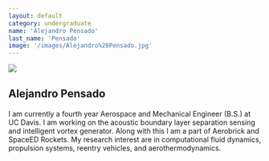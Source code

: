 ```yaml
---
layout: default
category: undergraduate
name: 'Alejandro Pensado'
last_name: 'Pensado'
image: '/images/Alejandro%20Pensado.jpg'
---
```


<img src="{{ page.image }}">

<h2 class="team-title">Alejandro Pensado</h2>
<h4 class="team-position"></h4>
<p>I am currently a fourth year Aerospace and Mechanical Engineer (B.S.) at UC Davis. I am working on the acoustic boundary layer separation sensing and intelligent vortex generator. Along with this I am a part of Aerobrick and SpaceED Rockets. My research interest are in computational fluid dynamics, propulsion systems, reentry vehicles, and aerothermodynamics. </p>
<ul class="team-member-other-info"></ul>